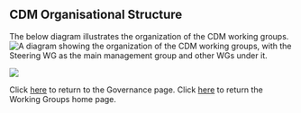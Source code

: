 ## CDM Organisational Structure

The below diagram illustrates the organization of the CDM working groups.
![A diagram showing the organization of the CDM working groups, with the Steering WG as the main management group and other WGs under it.](../.github/finos-cdm-governance-structure.png "CDM Governance Structure")


![](../github/Group-Roles-Scope.png)


Click [here](governance.md) to return to the Governance page.
Click [here](working-groups.md) to return the Working Groups home page. 
